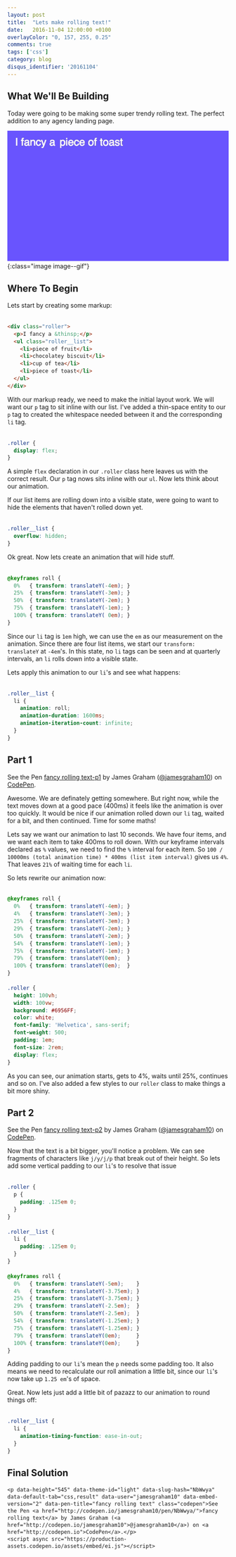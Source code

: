 ```yaml
---
layout: post
title:  "Lets make rolling text!"
date:   2016-11-04 12:00:00 +0100
overlayColor: "0, 157, 255, 0.25"
comments: true
tags: ['css']
category: blog
disqus_identifier: '20161104'
---
```


## What We'll Be Building

Today were going to be making some super trendy rolling text. The perfect addition to any agency landing page.

![Rolling text preview](/public/images/posts/2016-11-04/preview.gif){:class="image image--gif"}

## Where To Begin

Lets start by creating some markup:

```html

<div class="roller">
  <p>I fancy a &thinsp;</p>
  <ul class="roller__list">
    <li>piece of fruit</li>
    <li>chocolatey biscuit</li>
    <li>cup of tea</li>
    <li>piece of toast</li>
  </ul>
</div>

```

With our markup ready, we need to make the initial layout work. We will want our `p` tag to sit inline with our list. I've added a thin-space entity to our `p` tag to created the whitespace needed between it and the corresponding `li` tag.

```scss

.roller {
  display: flex;
}

```

A simple `flex` declaration in our `.roller` class here leaves us with the correct result. Our `p` tag nows sits inline with our `ul`. Now lets think about our animation.

If our list items are rolling down into a visible state, were going to want to hide the elements that haven't rolled down yet.

```scss

.roller__list {
  overflow: hidden;
}

```

Ok great. Now lets create an animation that will hide stuff.

```scss

@keyframes roll {
  0%   { transform: translateY(-4em); }
  25%  { transform: translateY(-3em); }
  50%  { transform: translateY(-2em); }
  75%  { transform: translateY(-1em); }
  100% { transform: translateY( 0em); }
}

```

Since our `li` tag is `1em` high, we can use the `em` as our measurement on the animation. Since there are four list items, we start our `transform: translateY` at `-4em`'s. In this state, no `li` tags can be seen and at quarterly intervals, an `li` rolls down into a visible state.

Lets apply this animation to our `li`'s and see what happens:

```scss

.roller__list {
  li {
    animation: roll;
    animation-duration: 1600ms;
    animation-iteration-count: infinite;
  }
}

```

<div class="codepen-block">

  <h2>Part 1</h2>

  <div class="codepen-cntr">
    <p data-height="437" data-theme-id="light" data-slug-hash="GNRywG" data-default-tab="html,result" data-user="jamesgraham10" data-embed-version="2" data-pen-title="fancy rolling text-p1" class="codepen">See the Pen <a href="http://codepen.io/jamesgraham10/pen/GNRywG/">fancy rolling text-p1</a> by James Graham (<a href="http://codepen.io/jamesgraham10">@jamesgraham10</a>) on <a href="http://codepen.io">CodePen</a>.</p>
    <script async src="https://production-assets.codepen.io/assets/embed/ei.js"></script>
  </div>


</div>

Awesome. We are definately getting somewhere. But right now, while the text moves down at a good pace (400ms) it feels like the animation is over too quickly. It would be nice if our animation rolled down our `li` tag, waited for a bit, and then continued. Time for some maths!

Lets say we want our animation to last 10 seconds. We have four items, and we want each item to take 400ms to roll down. With our keyframe intervals declared as `%` values, we need to find the `%` interval for each item. So `100 / 10000ms (total animation time) * 400ms (list item interval)` gives us `4%`. That leaves `21%` of waiting time for each `li`.

So lets rewrite our animation now:

```scss

@keyframes roll {
  0%   { transform: translateY(-4em); }
  4%   { transform: translateY(-3em); }
  25%  { transform: translateY(-3em); }
  29%  { transform: translateY(-2em); }
  50%  { transform: translateY(-2em); }
  54%  { transform: translateY(-1em); }
  75%  { transform: translateY(-1em); }
  79%  { transform: translateY(0em);  }
  100% { transform: translateY(0em);  }
}

.roller {
  height: 100vh;
  width: 100vw;
  background: #6956FF;
  color: white;
  font-family: 'Helvetica', sans-serif;
  font-weight: 500;
  padding: 1em;
  font-size: 2rem;
  display: flex;
}

```

As you can see, our animation starts, gets to 4%, waits until 25%, continues and so on. I've also added a few styles to our `roller` class to make things a bit more shiny.

<div class="codepen-block">
  <h2>Part 2</h2>
  <div class="codepen-cntr">

  <p data-height="545" data-theme-id="light" data-slug-hash="PboQwV" data-default-tab="css,result" data-user="jamesgraham10" data-embed-version="2" data-pen-title="fancy rolling text-p2" class="codepen">See the Pen <a href="http://codepen.io/jamesgraham10/pen/PboQwV/">fancy rolling text-p2</a> by James Graham (<a href="http://codepen.io/jamesgraham10">@jamesgraham10</a>) on <a href="http://codepen.io">CodePen</a>.</p>
<script async src="https://production-assets.codepen.io/assets/embed/ei.js"></script>

  </div>
</div>

Now that the text is a bit bigger, you'll notice a problem. We can see fragments of characters like `j/y/j/p` that break out of their height. So lets add some vertical padding to our `li`'s to resolve that issue

```scss

.roller {
  p {
    padding: .125em 0;
  }
}

.roller__list {
  li {
    padding: .125em 0;
  }
}

@keyframes roll {
  0%   { transform: translateY(-5em);    }
  4%   { transform: translateY(-3.75em); }
  25%  { transform: translateY(-3.75em); }
  29%  { transform: translateY(-2.5em);  }
  50%  { transform: translateY(-2.5em);  }
  54%  { transform: translateY(-1.25em); }
  75%  { transform: translateY(-1.25em); }
  79%  { transform: translateY(0em);     }
  100% { transform: translateY(0em);     }
}

```

Adding padding to our `li`'s mean the `p` needs some padding too. It also means we need to recalculate our roll animation a little bit, since our `li`'s now take up `1.25 em`'s of space.

Great. Now lets just add a little bit of pazazz to our animation to round things off:

```scss

.roller__list {
  li {
    animation-timing-function: ease-in-out;
  }
}

```
<div class="codepen-block">

  <h2>Final Solution</h2>
  <div class="codepen-cntr">

    <p data-height="545" data-theme-id="light" data-slug-hash="NbWwya" data-default-tab="css,result" data-user="jamesgraham10" data-embed-version="2" data-pen-title="fancy rolling text" class="codepen">See the Pen <a href="http://codepen.io/jamesgraham10/pen/NbWwya/">fancy rolling text</a> by James Graham (<a href="http://codepen.io/jamesgraham10">@jamesgraham10</a>) on <a href="http://codepen.io">CodePen</a>.</p>
    <script async src="https://production-assets.codepen.io/assets/embed/ei.js"></script>

  </div>


</div>
